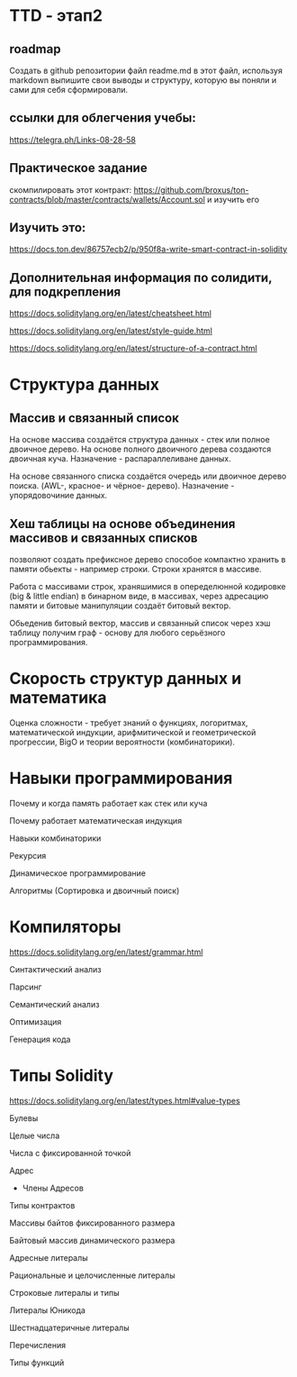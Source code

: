 # TTD - этап2

## roadmap
Создать в github репозитории файл readme.md в этот файл, используя markdown выпишите свои выводы и структуру, которую вы поняли и сами для себя сформировали. 

## ссылки для облегчения учебы:
https://telegra.ph/Links-08-28-58

## Практическое задание
скомпилировать этот контракт: https://github.com/broxus/ton-contracts/blob/master/contracts/wallets/Account.sol и изучить его

## Изучить это: 
 https://docs.ton.dev/86757ecb2/p/950f8a-write-smart-contract-in-solidity

## Дополнительная информация по солидити, для подкрепления
https://docs.soliditylang.org/en/latest/cheatsheet.html

https://docs.soliditylang.org/en/latest/style-guide.html

https://docs.soliditylang.org/en/latest/structure-of-a-contract.html

# Структура данных

## Массив и связанный список

На основе массива создаётся структура данных - стек или полное двоичное дерево. На основе полного двоичного дерева создаются двоичная куча. Назначение - распараллеливане данных.

На основе связанного списка создаётся очередь  или двоичное дерево поиска. (AWL-, красное- и чёрное- дерево). Назначение - упорядовочиние данных.

## Хеш таблицы на основе объединения массивов и связанных списков

позволяют создать префиксное дерево способое компактно хранить в памяти обьекты - например строки. Строки хранятся в массиве. 

Работа с массивами строк, храняшимися в опеределюнной кодировке (big & little endian) в бинарном виде, в массивах, через адресацию памяти и битовые манипуляции создаёт битовый вектор.

Обьеденив битовый вектор, массив и связанный список через хэш таблицу получим граф - основу для любого серьёзного программирования.

# Скорость структур данных и математика

Оценка сложности - требует знаний о функциях, логоритмах, математической индукции, арифмитической и геометрической прогрессии, BigO и теории вероятности (комбинаторики).

# Навыки программирования

Почему и когда память работает как стек или куча

Почему работает математическая индукция

Навыки комбинаторики

Рекурсия

Динамическое программирование

Алгоритмы (Сортировка и двоичный поиск)

# Компилятoры 

https://docs.soliditylang.org/en/latest/grammar.html

Синтактический анализ

Парсинг

Семантический анализ

Оптимизация

Генерация кода

# Типы Solidity

https://docs.soliditylang.org/en/latest/types.html#value-types

Булевы

Целые числа

Числа с фиксированной точкой

Адрес
- Члены Адресов

Типы контрактов

Массивы байтов фиксированного размера

Байтовый массив динамического размера

Адресные литералы

Рациональные и целочисленные литералы

Строковые литералы и типы

Литералы Юникода

Шестнадцатеричные литералы

Перечисления

Типы функций




